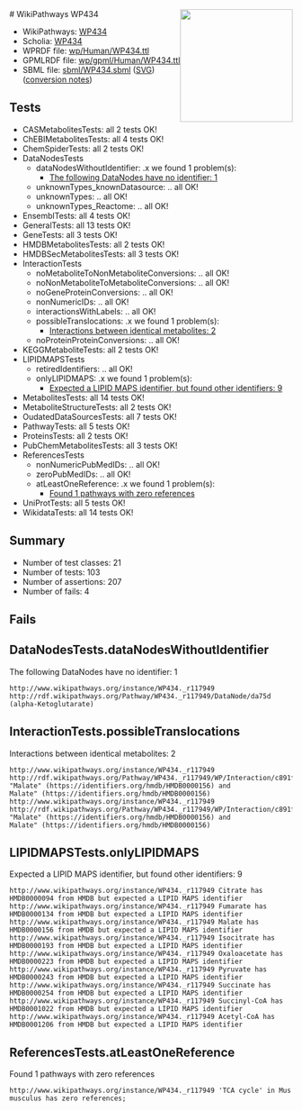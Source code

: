 <img style="float: right; width: 200px" src="../logo.png" />
# WikiPathways WP434

* WikiPathways: [WP434](https://identifiers.org/wikipathways:WP434)
* Scholia: [WP434](https://scholia.toolforge.org/wikipathways/WP434)
* WPRDF file: [wp/Human/WP434.ttl](../wp/Human/WP434.ttl)
* GPMLRDF file: [wp/gpml/Human/WP434.ttl](../wp/gpml/Human/WP434.ttl)
* SBML file: [sbml/WP434.sbml](../sbml/WP434.sbml) ([SVG](../sbml/WP434.svg)) ([conversion notes](../sbml/WP434.txt))

## Tests
* CASMetabolitesTests: all 2 tests OK!
* ChEBIMetabolitesTests: all 4 tests OK!
* ChemSpiderTests: all 2 tests OK!
* DataNodesTests
    * dataNodesWithoutIdentifier: .x we found 1 problem(s):
        * [The following DataNodes have no identifier: 1](#d2d32fa0)
    * unknownTypes_knownDatasource: .. all OK!
    * unknownTypes: .. all OK!
    * unknownTypes_Reactome: .. all OK!
* EnsemblTests: all 4 tests OK!
* GeneralTests: all 13 tests OK!
* GeneTests: all 3 tests OK!
* HMDBMetabolitesTests: all 2 tests OK!
* HMDBSecMetabolitesTests: all 3 tests OK!
* InteractionTests
    * noMetaboliteToNonMetaboliteConversions: .. all OK!
    * noNonMetaboliteToMetaboliteConversions: .. all OK!
    * noGeneProteinConversions: .. all OK!
    * nonNumericIDs: .. all OK!
    * interactionsWithLabels: .. all OK!
    * possibleTranslocations: .x we found 1 problem(s):
        * [Interactions between identical metabolites: 2](#d59038c5)
    * noProteinProteinConversions: .. all OK!
* KEGGMetaboliteTests: all 2 tests OK!
* LIPIDMAPSTests
    * retiredIdentifiers: .. all OK!
    * onlyLIPIDMAPS: .x we found 1 problem(s):
        * [Expected a LIPID MAPS identifier, but found other identifiers: 9](#48cc60c0)
* MetabolitesTests: all 14 tests OK!
* MetaboliteStructureTests: all 2 tests OK!
* OudatedDataSourcesTests: all 7 tests OK!
* PathwayTests: all 5 tests OK!
* ProteinsTests: all 2 tests OK!
* PubChemMetabolitesTests: all 3 tests OK!
* ReferencesTests
    * nonNumericPubMedIDs: .. all OK!
    * zeroPubMedIDs: .. all OK!
    * atLeastOneReference: .x we found 1 problem(s):
        * [Found 1 pathways with zero references](#35eb778e)
* UniProtTests: all 5 tests OK!
* WikidataTests: all 14 tests OK!


## Summary

* Number of test classes: 21
* Number of tests: 103
* Number of assertions: 207
* Number of fails: 4

## Fails

<a name="d2d32fa0" />

## DataNodesTests.dataNodesWithoutIdentifier

The following DataNodes have no identifier: 1
```
http://www.wikipathways.org/instance/WP434._r117949 http://rdf.wikipathways.org/Pathway/WP434._r117949/DataNode/da75d (alpha-Ketoglutarate)
```

<a name="d59038c5" />

## InteractionTests.possibleTranslocations

Interactions between identical metabolites: 2
```
http://www.wikipathways.org/instance/WP434._r117949 http://rdf.wikipathways.org/Pathway/WP434._r117949/WP/Interaction/c891f_2 "Malate" (https://identifiers.org/hmdb/HMDB0000156) and 
Malate" (https://identifiers.org/hmdb/HMDB0000156)
http://www.wikipathways.org/instance/WP434._r117949 http://rdf.wikipathways.org/Pathway/WP434._r117949/WP/Interaction/c891f_1 "Malate" (https://identifiers.org/hmdb/HMDB0000156) and 
Malate" (https://identifiers.org/hmdb/HMDB0000156)
```

<a name="48cc60c0" />

## LIPIDMAPSTests.onlyLIPIDMAPS

Expected a LIPID MAPS identifier, but found other identifiers: 9
```
http://www.wikipathways.org/instance/WP434._r117949 Citrate has HMDB0000094 from HMDB but expected a LIPID MAPS identifier
http://www.wikipathways.org/instance/WP434._r117949 Fumarate has HMDB0000134 from HMDB but expected a LIPID MAPS identifier
http://www.wikipathways.org/instance/WP434._r117949 Malate has HMDB0000156 from HMDB but expected a LIPID MAPS identifier
http://www.wikipathways.org/instance/WP434._r117949 Isocitrate has HMDB0000193 from HMDB but expected a LIPID MAPS identifier
http://www.wikipathways.org/instance/WP434._r117949 Oxaloacetate has HMDB0000223 from HMDB but expected a LIPID MAPS identifier
http://www.wikipathways.org/instance/WP434._r117949 Pyruvate has HMDB0000243 from HMDB but expected a LIPID MAPS identifier
http://www.wikipathways.org/instance/WP434._r117949 Succinate has HMDB0000254 from HMDB but expected a LIPID MAPS identifier
http://www.wikipathways.org/instance/WP434._r117949 Succinyl-CoA has HMDB0001022 from HMDB but expected a LIPID MAPS identifier
http://www.wikipathways.org/instance/WP434._r117949 Acetyl-CoA has HMDB0001206 from HMDB but expected a LIPID MAPS identifier
```

<a name="35eb778e" />

## ReferencesTests.atLeastOneReference

Found 1 pathways with zero references
```
http://www.wikipathways.org/instance/WP434._r117949 'TCA cycle' in Mus musculus has zero references; 
```

